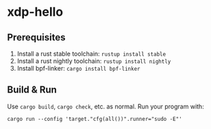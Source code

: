 # xdp-hello

## Prerequisites

1. Install a rust stable toolchain: `rustup install stable`
1. Install a rust nightly toolchain: `rustup install nightly`
1. Install bpf-linker: `cargo install bpf-linker`

## Build & Run

Use `cargo build`, `cargo check`, etc. as normal. Run your program with:

```shell
cargo run --config 'target."cfg(all())".runner="sudo -E"'
```
